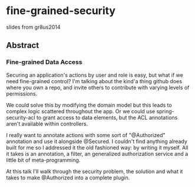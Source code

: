 # fine-grained-security

slides from gr8us2014

## Abstract

### Fine-grained Data Access

Securing an application's actions by user and role is easy, but what if
we need fine-grained control? I'm talking about the kind'a thing github
does where you own a repo, and invite others to contribute with varying
levels of permissions.

We could solve this by modifying the domain model but this leads to
complex logic scattered throughout the app. Or we could use
spring-security-acl to grant access to data elements, but the ACL
annotations aren't available within controllers.

I really want to annotate actions with some sort of "@Authorized"
annotation and use it alongside @Secured. I couldn't find anything
already built for me so I addressed it the old fashioned way: by writing
it myself. All it takes is an annotation, a filter, an generalized
authorization service and a little bit of meta-programming.

At this talk I'll walk through the security problem, the solution and
what it takes to make @Authorized into a complete plugin.